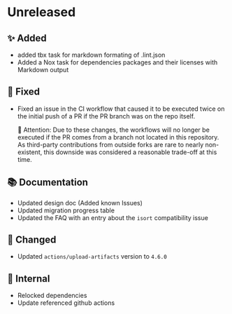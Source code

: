 # Unreleased

## ✨ Added

* added tbx task for markdown formating of .lint.json
* Added a Nox task for dependencies packages and their licenses with Markdown output

## 🐞 Fixed
* Fixed an issue in the CI workflow that caused it to be executed twice on the initial push of a PR if the PR branch was on the repo itself.

    🚨 Attention: Due to these changes, the workflows will no longer be executed if the PR comes from a branch not located in this repository.
                  As third-party contributions from outside forks are rare to nearly non-existent, this downside was considered a reasonable trade-off at this time.

## 📚 Documentation
* Updated design doc (Added known Issues)
* Updated migration progress table
* Updated the FAQ with an entry about the ``isort`` compatibility issue

## 🔧 Changed
* Updated `actions/upload-artifacts` version to `4.6.0`

## 🔩 Internal
* Relocked dependencies
* Update referenced github actions
